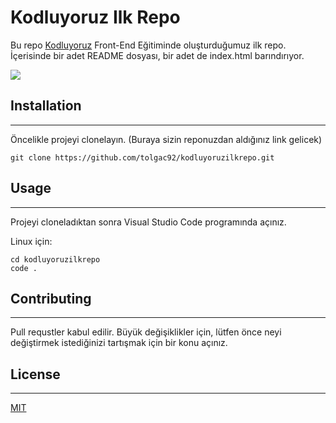 # **Kodluyoruz Ilk Repo**

Bu repo [Kodluyoruz](https://kodluyoruz.org/) Front-End Eğitiminde oluşturduğumuz ilk repo. İçerisinde bir adet README dosyası, bir adet de index.html barındırıyor.

![](https://imgyukle.com/f/2022/09/26/nqMaoQ.png)

## **Installation**
---
Öncelikle projeyi clonelayın. (Buraya sizin reponuzdan aldığınız link gelicek)
```
git clone https://github.com/tolgac92/kodluyoruzilkrepo.git
```

## **Usage**
---
Projeyi cloneladıktan sonra Visual Studio Code programında açınız.

Linux için:
```
cd kodluyoruzilkrepo
code .
```

## **Contributing**
---
Pull requstler kabul edilir. Büyük değişiklikler için, lütfen önce neyi değiştirmek istediğinizi tartışmak için bir konu açınız.

## **License**
---
[MIT](https://choosealicense.com/licenses/mit/)